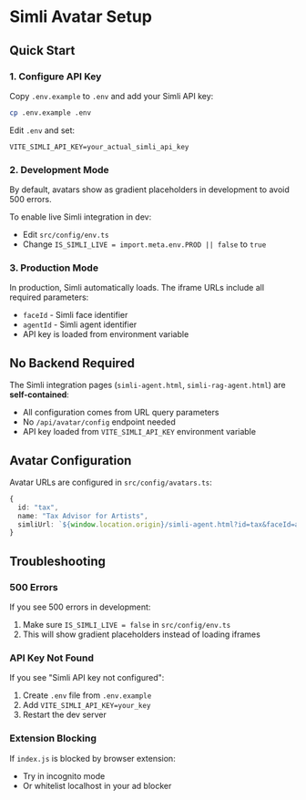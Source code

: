 # Simli Avatar Setup

## Quick Start

### 1. Configure API Key

Copy `.env.example` to `.env` and add your Simli API key:

```bash
cp .env.example .env
```

Edit `.env` and set:
```
VITE_SIMLI_API_KEY=your_actual_simli_api_key
```

### 2. Development Mode

By default, avatars show as gradient placeholders in development to avoid 500 errors.

To enable live Simli integration in dev:
- Edit `src/config/env.ts`
- Change `IS_SIMLI_LIVE = import.meta.env.PROD || false` to `true`

### 3. Production Mode

In production, Simli automatically loads. The iframe URLs include all required parameters:
- `faceId` - Simli face identifier
- `agentId` - Simli agent identifier
- API key is loaded from environment variable

## No Backend Required

The Simli integration pages (`simli-agent.html`, `simli-rag-agent.html`) are **self-contained**:
- All configuration comes from URL query parameters
- No `/api/avatar/config` endpoint needed
- API key loaded from `VITE_SIMLI_API_KEY` environment variable

## Avatar Configuration

Avatar URLs are configured in `src/config/avatars.ts`:

```typescript
{
  id: "tax",
  name: "Tax Advisor for Artists",
  simliUrl: `${window.location.origin}/simli-agent.html?id=tax&faceId=afdb6a3e-3939-40aa-92df-01604c23101c&agentId=d951e6dc-c098-43fb-a34f-e970cd339ea6`
}
```

## Troubleshooting

### 500 Errors
If you see 500 errors in development:
1. Make sure `IS_SIMLI_LIVE = false` in `src/config/env.ts`
2. This will show gradient placeholders instead of loading iframes

### API Key Not Found
If you see "Simli API key not configured":
1. Create `.env` file from `.env.example`
2. Add `VITE_SIMLI_API_KEY=your_key`
3. Restart the dev server

### Extension Blocking
If `index.js` is blocked by browser extension:
- Try in incognito mode
- Or whitelist localhost in your ad blocker
